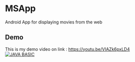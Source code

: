 # MSApp

Android App for displaying movies from the web


## Demo
This is my demo video on link : https://youtu.be/VIAZk6pxLD4
[![JAVA BASIC](https://img.youtube.com/vi/VIAZk6pxLD4/0.jpg)](https://youtu.be/VIAZk6pxLD4)


